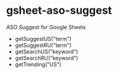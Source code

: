 # gsheet-aso-suggest
ASO Suggest for Google Sheets
- getSuggestUS("term")
- getSuggestRU("term")
- getSearchUS("keyword")
- getSearchRU("keyword")
- getTrending("US")
